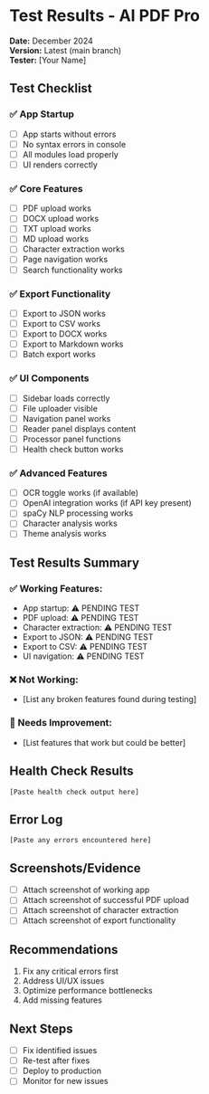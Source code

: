 # Test Results - AI PDF Pro

**Date:** December 2024  
**Version:** Latest (main branch)  
**Tester:** [Your Name]

## Test Checklist

### ✅ App Startup
- [ ] App starts without errors
- [ ] No syntax errors in console
- [ ] All modules load properly
- [ ] UI renders correctly

### ✅ Core Features
- [ ] PDF upload works
- [ ] DOCX upload works
- [ ] TXT upload works
- [ ] MD upload works
- [ ] Character extraction works
- [ ] Page navigation works
- [ ] Search functionality works

### ✅ Export Functionality
- [ ] Export to JSON works
- [ ] Export to CSV works
- [ ] Export to DOCX works
- [ ] Export to Markdown works
- [ ] Batch export works

### ✅ UI Components
- [ ] Sidebar loads correctly
- [ ] File uploader visible
- [ ] Navigation panel works
- [ ] Reader panel displays content
- [ ] Processor panel functions
- [ ] Health check button works

### ✅ Advanced Features
- [ ] OCR toggle works (if available)
- [ ] OpenAI integration works (if API key present)
- [ ] spaCy NLP processing works
- [ ] Character analysis works
- [ ] Theme analysis works

## Test Results Summary

### ✅ Working Features:
- App startup: ⚠️ PENDING TEST
- PDF upload: ⚠️ PENDING TEST
- Character extraction: ⚠️ PENDING TEST
- Export to JSON: ⚠️ PENDING TEST
- Export to CSV: ⚠️ PENDING TEST
- UI navigation: ⚠️ PENDING TEST

### ❌ Not Working:
- [List any broken features found during testing]

### 🔧 Needs Improvement:
- [List features that work but could be better]

## Health Check Results
```
[Paste health check output here]
```

## Error Log
```
[Paste any errors encountered here]
```

## Screenshots/Evidence
- [ ] Attach screenshot of working app
- [ ] Attach screenshot of successful PDF upload
- [ ] Attach screenshot of character extraction
- [ ] Attach screenshot of export functionality

## Recommendations
1. Fix any critical errors first
2. Address UI/UX issues
3. Optimize performance bottlenecks
4. Add missing features

## Next Steps
- [ ] Fix identified issues
- [ ] Re-test after fixes
- [ ] Deploy to production
- [ ] Monitor for new issues
